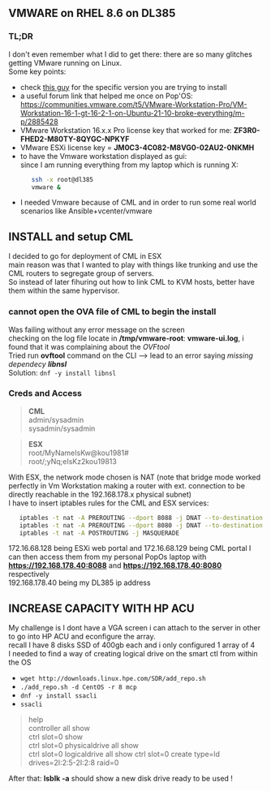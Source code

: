 ## VMWARE on RHEL 8.6 on DL385

### TL;DR
I don't even remember what I did to get there: there are so many glitches getting VMware running on Linux.  
Some key points:  
* check [this guy](https://github.com/mkubecek/vmware-host-modules/) for the specific version you are trying to install
* a useful forum link that helped me once on Pop'OS: https://communities.vmware.com/t5/VMware-Workstation-Pro/VM-Workstation-16-1-gt-16-2-1-on-Ubuntu-21-10-broke-everything/m-p/2885428
* VMware Workstation 16.x.x Pro license key that worked for me: **ZF3R0-FHED2-M80TY-8QYGC-NPKYF**  
* VMware ESXi license key = **JM0C3-4C082-M8VG0-02AU2-0NKMH**  
* to have the Vmware workstation displayed as gui:  
  since I am running everything from my laptop which is running X:  
  ```bash
     ssh -x root@dl385
     vmware &
  ```
 * I needed Vmware because of CML and in order to run some real world scenarios like Ansible+vcenter/vmware   
 
## INSTALL and setup CML

I decided to go for deployment of CML in ESX  
main reason was that I wanted to play with things like trunking and use the CML routers to segregate group of servers.  
So instead of later fihuring out how to link CML to KVM hosts, better have them within the same hypervisor.  

### cannot open the OVA file of CML to begin the install 
Was failing without any error message on the screen  
checking on the log file locate in **/tmp/vmware-root**: **vmware-ui.log**, i found that it was complaining about the *OVFtool*  
Tried run **ovftool** command on the CLI --> lead to an error saying *missing dependecy **libnsl***  
Solution:
`dnf -y install libnsl`   

### Creds and Access
>**CML**  
> admin/sysadmin  
> sysadmin/sysadmin

>**ESX**  
> root/MyNameIsKw@kou1981#  
> root/;yNq;eIsKz2kou19813  

With ESX, the network mode chosen is NAT (note that bridge mode worked perfectly in Vm Workstation making a router with ext. connection to be directly reachable in the 192.168.178.x physical subnet)  
I have to insert iptables rules for the CML and ESX services:  
```bash
   iptables -t nat -A PREROUTING --dport 8088 -j DNAT --to-destination 172.16.68.128:443  
   iptables -t nat -A PREROUTING --dport 8080 -j DNAT --to-destination 172.16.68.129:443
   iptables -t nat -A POSTROUTING -j MASQUERADE 
```
172.16.68.128 being ESXi web portal and 172.16.68.129 being CML portal 
I can then access them from my personal PopOs laptop with **https://192.168.178.40:8088** and **https://192.168.178.40:8080** respectively  
192.168.178.40 being my DL385 ip address  

## INCREASE CAPACITY WITH HP ACU  
My challenge is I dont have a VGA screen i can attach to the server in other to go into HP ACU and econfigure the array.  
recall I have 8 disks SSD of 400gb each and i only configured 1 array of 4  
I needed to find a way of creating logical drive on the smart ctl from within the OS  
* `wget http://downloads.linux.hpe.com/SDR/add_repo.sh`  
* `./add_repo.sh -d CentOS -r 8 mcp`  
* `dnf -y install ssacli` 
* `ssacli` 
> help  
> controller all show  
> ctrl slot=0 show  
> ctrl slot=0 physicaldrive all show  
> ctrl slot=0 logicaldrive all show 
> ctrl slot=0 create type=ld drives=2I:2:5-2I:2:8 raid=0  

After that: **lsblk -a** should show a new disk drive ready to be used !  




